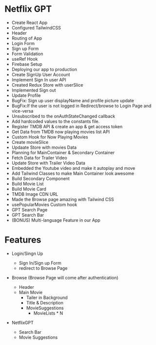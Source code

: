 # Netflix GPT

- Create React App
- Configured TailwindCSS
- Header
- Routing of App
- Login Form
- Sign up Form
- Form Validation
- useRef Hook
- Firebase Setup
- Deploying our app to production
- Create SignUp User Account
- Implement Sign In user API
- Created Redux Store with userSlice
- Implemented Sign out
- Update Profile
- BugFix: Sign up user displayName and profile picture update
- BugFix:If the user is not logged in Redirect/browse to Login Page and vice-versa
- Unsubscribed to the onAuthStateChanged callback
- Add hardcoded values to the constants file.
- Register TMDB API & create an app & get access token
- Get Data from TMDB now playing movies list API
- Custom Hook for Now Playing Movies
- Create movieSlice
- Updaate Store with movies Data
- Planning for MainContainer & Secondary Container
- Fetch Data for Trailer Video
- Update Store with Trailer Video Data
- Embedded the Youtube video and make it autoplay and move
- Add Tailwind Classes to make Main Container look awesome
- Build Secondary Component
- Build Movie List
- Build Movie Card
- TMDB Image CDN URL
- Made the Browse page amazing with Tailwind CSS
- usePopularMovies Custom hook
- GPT Search Page
- GPT Search Bar
- (BONUS) Multi-language Feature in our App

# Features

- Login/Singn Up
  - Sign In/Sign up Form
  - redirect to Browse Page
- Browse (Browse Page will come after authentication)

  - Header
  - Main Movie
    - Tailer in Background
    - Title & Description
    - MovieSuggestions
      - MovieLists \* N

- NetflixGPT
  - Search Bar
  - Movie Suggestions

